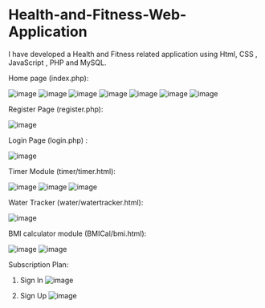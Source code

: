 # Health-and-Fitness-Web-Application
I have developed a Health and Fitness related application using Html, CSS , JavaScript , PHP and MySQL.

Home page (index.php):

![image](https://github.com/Ashvini8879/Health-and-Fitness-Web-Application/assets/170402064/b2bae061-ad7b-4245-856e-d3d1d989c66f)
![image](https://github.com/Ashvini8879/Health-and-Fitness-Web-Application/assets/170402064/3c67c52c-6892-47b2-a4ad-c0f08fbe40e9)
![image](https://github.com/Ashvini8879/Health-and-Fitness-Web-Application/assets/170402064/e8c7b97e-d97b-45be-a0e2-be869adc9148)
![image](https://github.com/Ashvini8879/Health-and-Fitness-Web-Application/assets/170402064/c7f69359-f9c7-45c7-bbe9-c09f2ed3e37c)
![image](https://github.com/Ashvini8879/Health-and-Fitness-Web-Application/assets/170402064/a7ac17af-4436-4920-814d-6a11b5dc595f)
![image](https://github.com/Ashvini8879/Health-and-Fitness-Web-Application/assets/170402064/4f38f9e4-be28-4e27-a6d1-b1cf1d2a7daa)
![image](https://github.com/Ashvini8879/Health-and-Fitness-Web-Application/assets/170402064/2018dc96-94ff-4391-b230-eaee254308b9)


Register Page (register.php):

![image](https://github.com/Ashvini8879/Health-and-Fitness-Web-Application/assets/170402064/fa018487-6d0b-4ff4-93ef-108118384174)

Login Page (login.php) :

![image](https://github.com/Ashvini8879/Health-and-Fitness-Web-Application/assets/170402064/941d3ea4-fd8e-418e-9414-b20c87ef6aad)

Timer Module (timer/timer.html):

![image](https://github.com/Ashvini8879/Health-and-Fitness-Web-Application/assets/170402064/d6463613-a483-44d7-8b20-49cfd0af8f80)
![image](https://github.com/Ashvini8879/Health-and-Fitness-Web-Application/assets/170402064/e1cb9af5-d80b-4fc1-9b42-7fe136316ac0)
![image](https://github.com/Ashvini8879/Health-and-Fitness-Web-Application/assets/170402064/3066d411-3a45-47a3-ae24-9cb5243ee420)

Water Tracker (water/watertracker.html):

![image](https://github.com/Ashvini8879/Health-and-Fitness-Web-Application/assets/170402064/1b775dc1-457a-4007-87c5-921a93bd598a)

BMI calculator module (BMICal/bmi.html):

![image](https://github.com/Ashvini8879/Health-and-Fitness-Web-Application/assets/170402064/bf6ebb27-5a3f-4e31-9774-8f2cd2b51709)
![image](https://github.com/Ashvini8879/Health-and-Fitness-Web-Application/assets/170402064/da3dc61e-1999-4b1d-b64c-bc7ac56b1cd5)

Subscription Plan:

1. Sign In
![image](https://github.com/Ashvini8879/Health-and-Fitness-Web-Application/assets/170402064/d648b987-54ef-43a3-97c9-44249f3a912c)

2. Sign Up
![image](https://github.com/Ashvini8879/Health-and-Fitness-Web-Application/assets/170402064/4cc76978-8525-48bf-a564-6f76aa247155)

